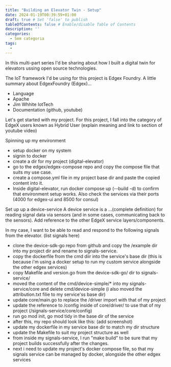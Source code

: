 ```yaml
---
title: "Building an Elevator Twin - Setup"
date: 2024-01-19T00:39:59+01:00
draft: true # Set 'false' to publish
tableOfContents: false # Enable/disable Table of Contents
description: ''
categories:
  - Sem categoria
tags:
  -
---
```



In this multi-part series I'd be sharing about how I built a digital twin for elevators ussing open source technologies.

The IoT framework I'd be using for this project is Edgex Foundry.
A little summary about EdgexFoundry (Edgex)...
- Language
- Apache
- Jim Whhite IotTech
- Documentation (github, youtube)

Let's get started with my project.
For this project, I fall into the category of EdgeX users known as Hybrid User (explain meaning and link to section of youtube video)

Spinning up my environment
- setup docker on my system
- signin to docker
-  create a dir for my project (digital-elevator)
- go to the edgex/edgex-compose repo and copy the compose file that suits my use case.
- create a compose.yml file in my project base dir and paste the copied content into it.
- Inside digital-elevator, run docker compose up (--build -d) to confirm that environment setup works. Also check the services via their ports (4000 for edgex-ui and 8500 for consul)

Set up up a device-service
A device service is a ...(complete definition) for reading signal data via sensors (and in some cases, communicating back to the sensors). Add reference to the other EdgeX service layers/components.

In my case, I want to be able to read and respond to the following signals from the elevator.
(list signals here)

- clone the device-sdk-go repo from github and copy the /example dir into my project dir and rename to signals-service.
- copy the dockerfile from the cmd diir into the service's base dir (this is because i'm using a docker setup to run my custom service alongside the other edgex services)
- copy Makefile and version.go from the device-sdk-go/ dir to signals-service/
- moved the content of the cmd/device-simple/* into my signals-service/core and delete cmd/device-simple (i also moved the attribution.txt filie to my service'ss base dir)
- update core/main.go to replace the /driver import with that of my project
- update the reference to /config inside of core/driver/ to use that of my project (/signals-service/core/config)
- run go mod init, go mod tidy in the base dir of the service
- after this, my repo should look like this: (add screenshot)
- update my dockerfile in my service base dir to match my dir structure
- update the Makefile to suit my project structure as well
- from inside my signals-service, I run "make build" to be sure that my project builds successfully after the changes.
- next i need to update my project's docker compose file, so that my signals service can be managed by docker, alongside the other edgex services

